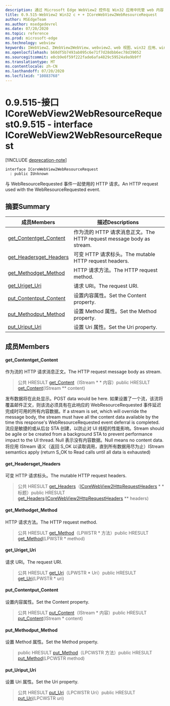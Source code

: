 ```yaml
---
description: 通过 Microsoft Edge WebView2 控件在 Win32 应用中托管 web 内容
title: 0.9.515-WebView2 Win32 c + + ICoreWebView2WebResourceRequest
author: MSEdgeTeam
ms.author: msedgedevrel
ms.date: 07/20/2020
ms.topic: reference
ms.prod: microsoft-edge
ms.technology: webview
keywords: IWebView2、IWebView2WebView、webview2、web 视图、win32 应用、win32、edge、ICoreWebView2、ICoreWebView2Controller、浏览器控件、边缘 html
ms.openlocfilehash: b60df5b7493ab095c6e71f7d28dbb6ec78d39052
ms.sourcegitcommit: e0cb9e6f59f222fade6afa4829c59524a9a9b9ff
ms.translationtype: MT
ms.contentlocale: zh-CN
ms.lasthandoff: 07/20/2020
ms.locfileid: "10883768"
---
```

# <span data-ttu-id="620aa-104">0.9.515-接口 ICoreWebView2WebResourceRequest</span><span class="sxs-lookup"><span data-stu-id="620aa-104">0.9.515 - interface ICoreWebView2WebResourceRequest</span></span> 

[!INCLUDE [deprecation-note](../../includes/deprecation-note.md)]

```
interface ICoreWebView2WebResourceRequest
  : public IUnknown
```

<span data-ttu-id="620aa-105">与 WebResourceRequested 事件一起使用的 HTTP 请求。</span><span class="sxs-lookup"><span data-stu-id="620aa-105">An HTTP request used with the WebResourceRequested event.</span></span>

## <span data-ttu-id="620aa-106">摘要</span><span class="sxs-lookup"><span data-stu-id="620aa-106">Summary</span></span>

 <span data-ttu-id="620aa-107">成员</span><span class="sxs-lookup"><span data-stu-id="620aa-107">Members</span></span>                        | <span data-ttu-id="620aa-108">描述</span><span class="sxs-lookup"><span data-stu-id="620aa-108">Descriptions</span></span>
--------------------------------|---------------------------------------------
[<span data-ttu-id="620aa-109">get_Content</span><span class="sxs-lookup"><span data-stu-id="620aa-109">get_Content</span></span>](#get_content) | <span data-ttu-id="620aa-110">作为流的 HTTP 请求消息正文。</span><span class="sxs-lookup"><span data-stu-id="620aa-110">The HTTP request message body as stream.</span></span>
[<span data-ttu-id="620aa-111">get_Headers</span><span class="sxs-lookup"><span data-stu-id="620aa-111">get_Headers</span></span>](#get_headers) | <span data-ttu-id="620aa-112">可变 HTTP 请求标头。</span><span class="sxs-lookup"><span data-stu-id="620aa-112">The mutable HTTP request headers.</span></span>
[<span data-ttu-id="620aa-113">get_Method</span><span class="sxs-lookup"><span data-stu-id="620aa-113">get_Method</span></span>](#get_method) | <span data-ttu-id="620aa-114">HTTP 请求方法。</span><span class="sxs-lookup"><span data-stu-id="620aa-114">The HTTP request method.</span></span>
[<span data-ttu-id="620aa-115">get_Uri</span><span class="sxs-lookup"><span data-stu-id="620aa-115">get_Uri</span></span>](#get_uri) | <span data-ttu-id="620aa-116">请求 URI。</span><span class="sxs-lookup"><span data-stu-id="620aa-116">The request URI.</span></span>
[<span data-ttu-id="620aa-117">put_Content</span><span class="sxs-lookup"><span data-stu-id="620aa-117">put_Content</span></span>](#put_content) | <span data-ttu-id="620aa-118">设置内容属性。</span><span class="sxs-lookup"><span data-stu-id="620aa-118">Set the Content property.</span></span>
[<span data-ttu-id="620aa-119">put_Method</span><span class="sxs-lookup"><span data-stu-id="620aa-119">put_Method</span></span>](#put_method) | <span data-ttu-id="620aa-120">设置 Method 属性。</span><span class="sxs-lookup"><span data-stu-id="620aa-120">Set the Method property.</span></span>
[<span data-ttu-id="620aa-121">put_Uri</span><span class="sxs-lookup"><span data-stu-id="620aa-121">put_Uri</span></span>](#put_uri) | <span data-ttu-id="620aa-122">设置 Uri 属性。</span><span class="sxs-lookup"><span data-stu-id="620aa-122">Set the Uri property.</span></span>

## <span data-ttu-id="620aa-123">成员</span><span class="sxs-lookup"><span data-stu-id="620aa-123">Members</span></span>

#### <span data-ttu-id="620aa-124">get_Content</span><span class="sxs-lookup"><span data-stu-id="620aa-124">get_Content</span></span> 

<span data-ttu-id="620aa-125">作为流的 HTTP 请求消息正文。</span><span class="sxs-lookup"><span data-stu-id="620aa-125">The HTTP request message body as stream.</span></span>

> <span data-ttu-id="620aa-126">公共 HRESULT [get_Content](#get_content)（IStream \* \* 内容）</span><span class="sxs-lookup"><span data-stu-id="620aa-126">public HRESULT [get_Content](#get_content)(IStream \*\* content)</span></span>

<span data-ttu-id="620aa-127">发布数据将在此处显示。</span><span class="sxs-lookup"><span data-stu-id="620aa-127">POST data would be here.</span></span> <span data-ttu-id="620aa-128">如果设置了一个流，该流将覆盖邮件正文，则该流必须具有在此响应的 WebResourceRequested 事件延迟完成时可用的所有内容数据。</span><span class="sxs-lookup"><span data-stu-id="620aa-128">If a stream is set, which will override the message body, the stream must have all the content data available by the time this response's WebResourceRequested event deferral is completed.</span></span> <span data-ttu-id="620aa-129">流应是敏捷的或从后台 STA 创建，以防止对 UI 线程的性能影响。</span><span class="sxs-lookup"><span data-stu-id="620aa-129">Stream should be agile or be created from a background STA to prevent performance impact to the UI thread.</span></span> <span data-ttu-id="620aa-130">Null 表示没有内容数据。</span><span class="sxs-lookup"><span data-stu-id="620aa-130">Null means no content data.</span></span> <span data-ttu-id="620aa-131">将应用 IStream 语义（返回 S_OK 以读取调用，直到所有数据用尽为止）</span><span class="sxs-lookup"><span data-stu-id="620aa-131">IStream semantics apply (return S_OK to Read calls until all data is exhausted)</span></span>

#### <span data-ttu-id="620aa-132">get_Headers</span><span class="sxs-lookup"><span data-stu-id="620aa-132">get_Headers</span></span> 

<span data-ttu-id="620aa-133">可变 HTTP 请求标头。</span><span class="sxs-lookup"><span data-stu-id="620aa-133">The mutable HTTP request headers.</span></span>

> <span data-ttu-id="620aa-134">公共 HRESULT [get_Headers](#get_headers)（[ICoreWebView2HttpRequestHeaders](icorewebview2httprequestheaders.md) \* \* 标题）</span><span class="sxs-lookup"><span data-stu-id="620aa-134">public HRESULT [get_Headers](#get_headers)([ICoreWebView2HttpRequestHeaders](icorewebview2httprequestheaders.md) \*\* headers)</span></span>

#### <span data-ttu-id="620aa-135">get_Method</span><span class="sxs-lookup"><span data-stu-id="620aa-135">get_Method</span></span> 

<span data-ttu-id="620aa-136">HTTP 请求方法。</span><span class="sxs-lookup"><span data-stu-id="620aa-136">The HTTP request method.</span></span>

> <span data-ttu-id="620aa-137">公共 HRESULT [get_Method](#get_method)（LPWSTR \* 方法）</span><span class="sxs-lookup"><span data-stu-id="620aa-137">public HRESULT [get_Method](#get_method)(LPWSTR \* method)</span></span>

#### <span data-ttu-id="620aa-138">get_Uri</span><span class="sxs-lookup"><span data-stu-id="620aa-138">get_Uri</span></span> 

<span data-ttu-id="620aa-139">请求 URI。</span><span class="sxs-lookup"><span data-stu-id="620aa-139">The request URI.</span></span>

> <span data-ttu-id="620aa-140">公共 HRESULT [get_Uri](#get_uri)（LPWSTR \* Uri）</span><span class="sxs-lookup"><span data-stu-id="620aa-140">public HRESULT [get_Uri](#get_uri)(LPWSTR \* uri)</span></span>

#### <span data-ttu-id="620aa-141">put_Content</span><span class="sxs-lookup"><span data-stu-id="620aa-141">put_Content</span></span> 

<span data-ttu-id="620aa-142">设置内容属性。</span><span class="sxs-lookup"><span data-stu-id="620aa-142">Set the Content property.</span></span>

> <span data-ttu-id="620aa-143">公共 HRESULT [put_Content](#put_content)（IStream \* 内容）</span><span class="sxs-lookup"><span data-stu-id="620aa-143">public HRESULT [put_Content](#put_content)(IStream \* content)</span></span>

#### <span data-ttu-id="620aa-144">put_Method</span><span class="sxs-lookup"><span data-stu-id="620aa-144">put_Method</span></span> 

<span data-ttu-id="620aa-145">设置 Method 属性。</span><span class="sxs-lookup"><span data-stu-id="620aa-145">Set the Method property.</span></span>

> <span data-ttu-id="620aa-146">public HRESULT [put_Method](#put_method)（LPCWSTR 方法）</span><span class="sxs-lookup"><span data-stu-id="620aa-146">public HRESULT [put_Method](#put_method)(LPCWSTR method)</span></span>

#### <span data-ttu-id="620aa-147">put_Uri</span><span class="sxs-lookup"><span data-stu-id="620aa-147">put_Uri</span></span> 

<span data-ttu-id="620aa-148">设置 Uri 属性。</span><span class="sxs-lookup"><span data-stu-id="620aa-148">Set the Uri property.</span></span>

> <span data-ttu-id="620aa-149">公共 HRESULT [put_Uri](#put_uri)（LPCWSTR Uri）</span><span class="sxs-lookup"><span data-stu-id="620aa-149">public HRESULT [put_Uri](#put_uri)(LPCWSTR uri)</span></span>

